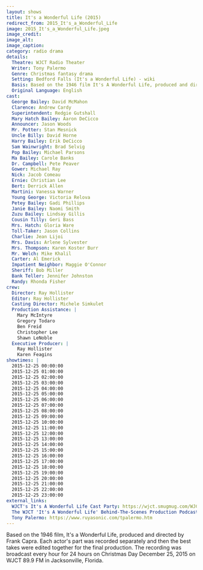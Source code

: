 ```yaml
---
layout: shows
title: It's a Wonderful Life (2015)
redirect_from: 2015_It's_a_Wonderful_Life
image: 2015_It's_a_Wonderful_Life.jpeg
image_credit: 
image_alt:
image_caption:
category: radio drama
details:
  Theatre: WJCT Radio Theater
  Writer: Tony Palermo 
  Genre: Christmas fantasy drama
  Setting: Bedford Falls (It's a Wonderful Life) - wiki
  Basis: Based on the 1946 film It's A Wonderful Life, produced and directed by Frank Capra.
  Original Language: English
cast:
  George Bailey: David McMahon
  Clarence: Andrew Cardy
  Superintendent: Redgie Gutshall
  Mary Hatch Bailey: Aaron DeCicco
  Announcer: Jason Woods
  Mr. Potter: Stan Mesnick
  Uncle Billy: David Horne
  Harry Bailey: Erik DeCicco
  Sam Wainwright: Brad Selvig
  Pop Bailey: Michael Parsons
  Ma Bailey: Carole Banks
  Dr. Campbell: Pete Peaver
  Gower: Michael Ray
  Nick: Jacob Comeau
  Ernie: Christian Lee
  Bert: Derrick Allen
  Martini: Vanessa Warner
  Young George: Victoria Relova
  Petey Bailey: Gadi Phillips
  Janie Bailey: Naomi Smith
  Zuzu Bailey: Lindsay Gillis
  Cousin Tilly: Geri Bass
  Mrs. Hatch: Gloria Ware
  Toll-Taker: Jason Collins
  Charlie: Jean Lijoi
  Mrs. Davis: Arlene Sylvester
  Mrs. Thompson: Karen Koster Burr
  Mr. Welch: Mike Khalil
  Carter: Al Emerick
  Impatient Neighbor: Maggie O'Connor
  Sheriff: Bob Miller
  Bank Teller: Jennifer Johnston
  Randy: Rhonda Fisher
crew:
  Director: Ray Hollister
  Editor: Ray Hollister
  Casting Director: Michele Simkulet
  Production Assistance: |
    Mary McIntyre
    Gregory Todaro
    Ben Freid
    Christopher Lee
    Shawn LeNoble
  Executive Producer: |
    Ray Hollister
    Karen Feagins
showtimes: |
  2015-12-25 00:00:00
  2015-12-25 01:00:00
  2015-12-25 02:00:00
  2015-12-25 03:00:00
  2015-12-25 04:00:00
  2015-12-25 05:00:00
  2015-12-25 06:00:00
  2015-12-25 07:00:00
  2015-12-25 08:00:00
  2015-12-25 09:00:00
  2015-12-25 10:00:00
  2015-12-25 11:00:00
  2015-12-25 12:00:00
  2015-12-25 13:00:00
  2015-12-25 14:00:00
  2015-12-25 15:00:00
  2015-12-25 16:00:00
  2015-12-25 17:00:00
  2015-12-25 18:00:00
  2015-12-25 19:00:00
  2015-12-25 20:00:00
  2015-12-25 21:00:00
  2015-12-25 22:00:00
  2015-12-25 23:00:00
external_links:
  WJCT's It's A Wonderful Life Cast Party: https://wjct.smugmug.com/WJCTs-Its-A-Wonderful-Life/
  The WJCT 'It's A Wonderful Life' Behind-The-Scenes Production Podcast Thing: https://news.wjct.org/programs/wjct-its-wonderful-life-behind-scenes-production-podcast-thing
  Tony Palermo: https://www.ruyasonic.com/tpalermo.htm
---
```


Based on the 1946 film, It's a Wonderful Life, produced and directed by Frank Capra. Each actor's part was recorded separately and then the best takes were edited together for the final production. The recording was broadcast every hour for 24 hours on Christmas Day December 25, 2015 on WJCT 89.9 FM in Jacksonville, Florida.
